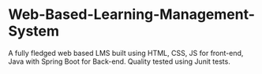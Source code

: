 # Web-Based-Learning-Management-System
A fully fledged web based LMS built using HTML, CSS, JS for front-end, Java with Spring Boot for Back-end. Quality tested using Junit tests.
